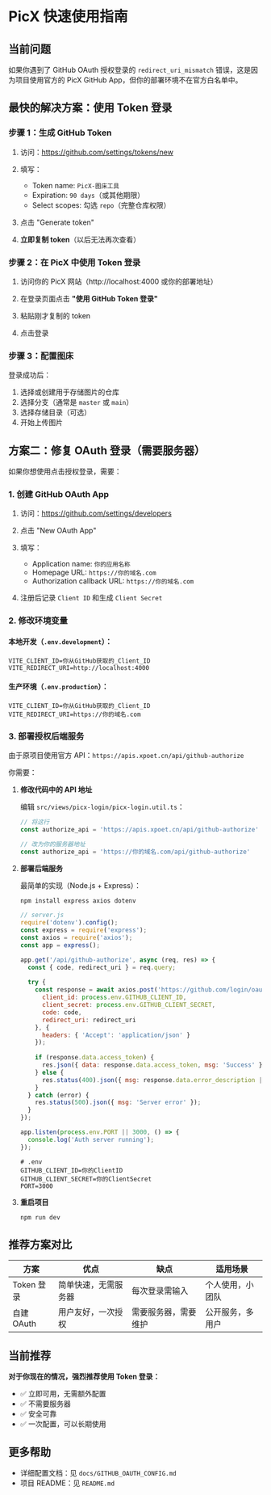 # PicX 快速使用指南

## 当前问题

如果你遇到了 GitHub OAuth 授权登录的 `redirect_uri_mismatch` 错误，这是因为项目使用官方的 PicX GitHub App，但你的部署环境不在官方白名单中。

## 最快的解决方案：使用 Token 登录

### 步骤 1：生成 GitHub Token

1. 访问：https://github.com/settings/tokens/new

2. 填写：
   - Token name: `PicX-图床工具`
   - Expiration: `90 days`（或其他期限）
   - Select scopes: 勾选 `repo`（完整仓库权限）

3. 点击 "Generate token"

4. **立即复制 token**（以后无法再次查看）

### 步骤 2：在 PicX 中使用 Token 登录

1. 访问你的 PicX 网站（http://localhost:4000 或你的部署地址）

2. 在登录页面点击 **"使用 GitHub Token 登录"**

3. 粘贴刚才复制的 token

4. 点击登录

### 步骤 3：配置图床

登录成功后：

1. 选择或创建用于存储图片的仓库
2. 选择分支（通常是 `master` 或 `main`）
3. 选择存储目录（可选）
4. 开始上传图片

## 方案二：修复 OAuth 登录（需要服务器）

如果你想使用点击授权登录，需要：

### 1. 创建 GitHub OAuth App

1. 访问：https://github.com/settings/developers

2. 点击 "New OAuth App"

3. 填写：
   - Application name: `你的应用名称`
   - Homepage URL: `https://你的域名.com`
   - Authorization callback URL: `https://你的域名.com`

4. 注册后记录 `Client ID` 和生成 `Client Secret`

### 2. 修改环境变量

#### 本地开发（`.env.development`）：
```env
VITE_CLIENT_ID=你从GitHub获取的_Client_ID
VITE_REDIRECT_URI=http://localhost:4000
```

#### 生产环境（`.env.production`）：
```env
VITE_CLIENT_ID=你从GitHub获取的_Client_ID
VITE_REDIRECT_URI=https://你的域名.com
```

### 3. 部署授权后端服务

由于原项目使用官方 API：`https://apis.xpoet.cn/api/github-authorize`

你需要：

1. **修改代码中的 API 地址**
   
   编辑 `src/views/picx-login/picx-login.util.ts`：
   ```typescript
   // 将这行
   const authorize_api = 'https://apis.xpoet.cn/api/github-authorize'
   
   // 改为你的服务器地址
   const authorize_api = 'https://你的域名.com/api/github-authorize'
   ```

2. **部署后端服务**

   最简单的实现（Node.js + Express）：
   
   ```bash
   npm install express axios dotenv
   ```
   
   ```javascript
   // server.js
   require('dotenv').config();
   const express = require('express');
   const axios = require('axios');
   const app = express();
   
   app.get('/api/github-authorize', async (req, res) => {
     const { code, redirect_uri } = req.query;
     
     try {
       const response = await axios.post('https://github.com/login/oauth/access_token', {
         client_id: process.env.GITHUB_CLIENT_ID,
         client_secret: process.env.GITHUB_CLIENT_SECRET,
         code: code,
         redirect_uri: redirect_uri
       }, {
         headers: { 'Accept': 'application/json' }
       });
       
       if (response.data.access_token) {
         res.json({ data: response.data.access_token, msg: 'Success' });
       } else {
         res.status(400).json({ msg: response.data.error_description || 'Failed' });
       }
     } catch (error) {
       res.status(500).json({ msg: 'Server error' });
     }
   });
   
   app.listen(process.env.PORT || 3000, () => {
     console.log('Auth server running');
   });
   ```
   
   ```env
   # .env
   GITHUB_CLIENT_ID=你的ClientID
   GITHUB_CLIENT_SECRET=你的ClientSecret
   PORT=3000
   ```

3. **重启项目**

   ```bash
   npm run dev
   ```

## 推荐方案对比

| 方案 | 优点 | 缺点 | 适用场景 |
|------|------|------|---------|
| Token 登录 | 简单快速，无需服务器 | 每次登录需输入 | 个人使用，小团队 |
| 自建 OAuth | 用户友好，一次授权 | 需要服务器，需要维护 | 公开服务，多用户 |

## 当前推荐

**对于你现在的情况，强烈推荐使用 Token 登录：**
- ✅ 立即可用，无需额外配置
- ✅ 不需要服务器
- ✅ 安全可靠
- ✅ 一次配置，可以长期使用

## 更多帮助

- 详细配置文档：见 `docs/GITHUB_OAUTH_CONFIG.md`
- 项目 README：见 `README.md`

